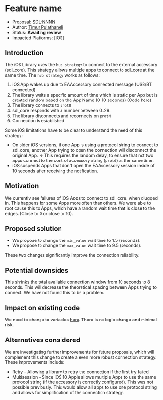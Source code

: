 # Feature name

* Proposal: [SDL-NNNN](NNNN-filename.md)
* Author: [Timur Pulathaneli](https://github.com/tpulatha)
* Status: **Awaiting review**
* Impacted Platforms: [iOS]

## Introduction

The iOS Library uses the `hub strategy` to connect to the external accessory (sdl_core). This strategy allows multiple apps to connect to sdl_core at the same time. The `hub strategy` works as follows:
1. iOS App wakes up due to EAAccessory connected message (USB/BT connected)
2. The library waits a specific amount of time which is static per App but is created random based on the App Name (0-10 seconds) (Code [here](https://github.com/smartdevicelink/sdl_ios/blob/master/SmartDeviceLink/SDLIAPTransport.m#L449))
3. The library connects to `prot0`
4. sdl_core responds with a number between 0..29. 
5. The library disconnects and reconnects on `protN`
6. Connection is established

Some iOS limitations have to be clear to understand the need of this strategy: 
* On older iOS versions, if one App is using a protocol string to connect to sdl_core, another App trying to open the connection will disconnect the original App. -> This requires the random delay, to ensure that not two apps connect to the control accessory string (`prot0`) at the same time. 
* iOS suspends Apps that don't open the EAAccessory session inside of 10 seconds after receiving the notification.

## Motivation

We currently see failures of iOS Apps to connect to sdl_core, when plugged in. This happens for some Apps more often than others. We were able to root cause this to Apps, which have a random wait time that is close to the edges. (Close to 0 or close to 10).

## Proposed solution

* We propose to change the `min_value` wait time to 1.5 (seconds).
* We propose to change the `max_value` wait time to 9.5 (seconds).

These two changes significantly improve the connection reliability. 

## Potential downsides

This shrinks the total available connection window from 10 seconds to 8 seconds. This will decrease the theoretical spacing between Apps trying to connect. We have not found this to be a problem. 

## Impact on existing code

We need to change to variables [here](https://github.com/smartdevicelink/sdl_ios/blob/master/SmartDeviceLink/SDLIAPTransport.m#L450). There is no logic change and minimal risk. 

## Alternatives considered

We are investigating further improvements for future proposals, which will complement this change to create a even more robust connection strategy. These improvements include:

* Retry - Allowing a library to retry the connection if the first try failed
* Multisession - Since iOS 10 Apple allows multiple Apps to use the same protocol string (if the accessory is correctly configured). This was not possible previously. This would allow all apps to use one protocol string and allows for simplification of the connection strategy. 
